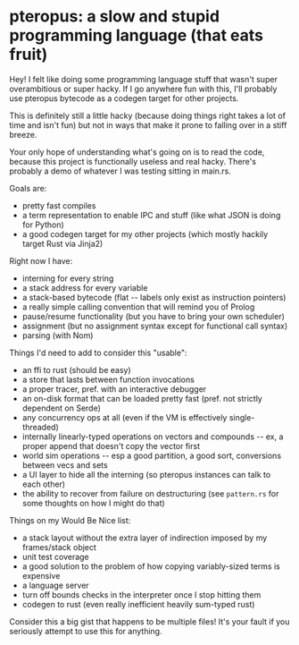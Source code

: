 # pteropus: a slow and stupid programming language (that eats fruit)

Hey! I felt like doing some programming language stuff that wasn't super overambitious or super hacky. If I go anywhere fun with this, I'll probably use pteropus bytecode as a codegen target for other projects.

This is definitely still a little hacky (because doing things right takes a lot of time and isn't fun) but not in ways that make it prone to falling over in a stiff breeze.

Your only hope of understanding what's going on is to read the code, because this project is functionally useless and real hacky. There's probably a demo of whatever I was testing sitting in main.rs. 

Goals are:

- pretty fast compiles
- a term representation to enable IPC and stuff (like what JSON is doing for Python)
- a good codegen target for my other projects (which mostly hackily target Rust via Jinja2)

Right now I have:

- interning for every string
- a stack address for every variable
- a stack-based bytecode (flat -- labels only exist as instruction pointers)
- a really simple calling convention that will remind you of Prolog
- pause/resume functionality (but you have to bring your own scheduler)
- assignment (but no assignment syntax except for functional call syntax)
- parsing (with Nom)

Things I'd need to add to consider this "usable":

- an ffi to rust (should be easy)
- a store that lasts between function invocations
- a proper tracer, pref. with an interactive debugger
- an on-disk format that can be loaded pretty fast (pref. not strictly dependent on Serde)
- any concurrency ops at all (even if the VM is effectively single-threaded)
- internally linearly-typed operations on vectors and compounds -- ex, a proper append that doesn't copy the vector first
- world sim operations -- esp a good partition, a good sort, conversions between vecs and sets
- a UI layer to hide all the interning (so pteropus instances can talk to each other)
- the ability to recover from failure on destructuring (see `pattern.rs` for some thoughts on how I might do that)

Things on my Would Be Nice list:

- a stack layout without the extra layer of indirection imposed by my frames/stack object
- unit test coverage
- a good solution to the problem of how copying variably-sized terms is expensive
- a language server
- turn off bounds checks in the interpreter once I stop hitting them
- codegen to rust (even really inefficient heavily sum-typed rust)

Consider this a big gist that happens to be multiple files! It's your fault if you seriously attempt to use this for anything.
